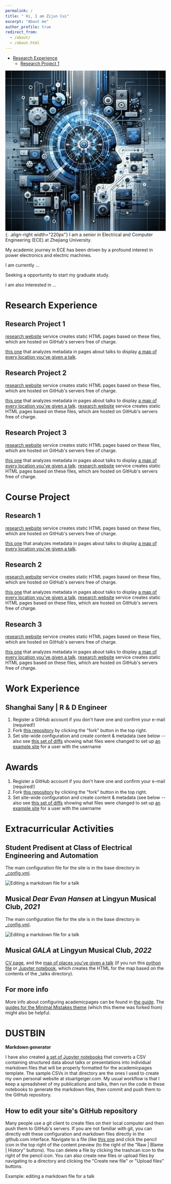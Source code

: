 ```yaml
---
permalink: /
title: " Hi, I am Zijun Cui"
excerpt: "About me"
author_profile: true
redirect_from: 
  - /about/
  - /about.html
---
```

<!-- @import "[TOC]" {cmd="toc" depthFrom=1 depthTo=6 orderedList=false} -->
<!-- code_chunk_output -->
* [Research Experience](#Chapter-1)
   * [Research Project 1](#Section-11)
<!-- code_chunk_output -->


![nuronmancer](/images/Brain.png){: .align-right width="220px"}
I am a senior in Electrical and Computer Engineering (ECE) at Zhejiang University.

My academic journey in ECE has been driven by a profound interest in power electronics and electric machines.

I am currently ...

Seeking a opportunity to start my graduate study.

I am also interested in ...

Research Experience
======

Research Project 1
------

[research website](https://pages.github.com/) service creates static HTML pages based on these files, which are hosted on GitHub's servers free of charge.

 [this one](https://github.com/academicpages/academicpages.github.io/blob/master/talkmap.ipynb) that analyzes metadata in pages about talks to display [a map of every location you've given a talk](https://academicpages.github.io/talkmap.html).

Research Project 2
------
[research website](https://pages.github.com/) service creates static HTML pages based on these files, which are hosted on GitHub's servers free of charge.

 [this one](https://github.com/academicpages/academicpages.github.io/blob/master/talkmap.ipynb) that analyzes metadata in pages about talks to display [a map of every location you've given a talk](https://academicpages.github.io/talkmap.html).
[research website](https://pages.github.com/) service creates static HTML pages based on these files, which are hosted on GitHub's servers free of charge.

Research Project 3
------
[research website](https://pages.github.com/) service creates static HTML pages based on these files, which are hosted on GitHub's servers free of charge.

 [this one](https://github.com/academicpages/academicpages.github.io/blob/master/talkmap.ipynb) that analyzes metadata in pages about talks to display [a map of every location you've given a talk](https://academicpages.github.io/talkmap.html).
[research website](https://pages.github.com/) service creates static HTML pages based on these files, which are hosted on GitHub's servers free of charge.

Course Project
======

Research 1
------

[research website](https://pages.github.com/) service creates static HTML pages based on these files, which are hosted on GitHub's servers free of charge.

 [this one](https://github.com/academicpages/academicpages.github.io/blob/master/talkmap.ipynb) that analyzes metadata in pages about talks to display [a map of every location you've given a talk](https://academicpages.github.io/talkmap.html).

Research 2
------
[research website](https://pages.github.com/) service creates static HTML pages based on these files, which are hosted on GitHub's servers free of charge.

 [this one](https://github.com/academicpages/academicpages.github.io/blob/master/talkmap.ipynb) that analyzes metadata in pages about talks to display [a map of every location you've given a talk](https://academicpages.github.io/talkmap.html).
[research website](https://pages.github.com/) service creates static HTML pages based on these files, which are hosted on GitHub's servers free of charge.

Research 3
------
[research website](https://pages.github.com/) service creates static HTML pages based on these files, which are hosted on GitHub's servers free of charge.

 [this one](https://github.com/academicpages/academicpages.github.io/blob/master/talkmap.ipynb) that analyzes metadata in pages about talks to display [a map of every location you've given a talk](https://academicpages.github.io/talkmap.html).
[research website](https://pages.github.com/) service creates static HTML pages based on these files, which are hosted on GitHub's servers free of charge.

Work Experience
======
 Shanghai Sany | R & D Engineer
 ------
 1. Register a GitHub account if you don't have one and confirm your e-mail (required!) 
 1. Fork [this repository](https://github.com/academicpages/academicpages.github.io) by clicking the "fork" button in the top right. 
 1. Set site-wide configuration and create content & metadata (see below -- also see [this set of diffs](http://archive.is/3TPas) showing what files were changed to set up [an example site](https://getorg-testacct.github.io) for a user with the username 

Awards
======
 1. Register a GitHub account if you don't have one and confirm your e-mail (required!) 
 1. Fork [this repository](https://github.com/academicpages/academicpages.github.io) by clicking the "fork" button in the top right. 
 1. Set site-wide configuration and create content & metadata (see below -- also see [this set of diffs](http://archive.is/3TPas) showing what files were changed to set up [an example site](https://getorg-testacct.github.io) for a user with the username 

Extracurricular Activities
======

Student Predisent at Class of Electrical Engineering and Automation
------
 The main configuration file for the site is in the base directory in [_config.yml](https://github.com/academicpages/academicpages.github.io/blob/master/_config.yml).

 ![Editing a markdown file for a talk](/images/editing-talk.png)

Musical *Dear Evan Hansen* at Lingyun Musical Club, *2021*
------
 The main configuration file for the site is in the base directory in [_config.yml](https://github.com/academicpages/academicpages.github.io/blob/master/_config.yml).

 ![Editing a markdown file for a talk](/images/editing-talk.png)

Musical *GALA* at Lingyun Musical Club, *2022*
------
 [CV page](https://academicpages.github.io/cv), and the [map of places you've given a talk](https://academicpages.github.io/talkmap.html) (if you run this [python file](https://github.com/academicpages/academicpages.github.io/blob/master/talkmap.py) or [Jupyter notebook](https://github.com/academicpages/academicpages.github.io/blob/master/talkmap.ipynb), which creates the HTML for the map based on the contents of the _talks directory).

 For more info
------
More info about configuring academicpages can be found in [the guide](https://academicpages.github.io/markdown/). The [guides for the Minimal Mistakes theme](https://mmistakes.github.io/minimal-mistakes/docs/configuration/) (which this theme was forked from) might also be helpful.

DUSTBIN
======

**Markdown generator**

I have also created [a set of Jupyter notebooks](https://github.com/academicpages/academicpages.github.io/tree/master/markdown_generator
) that converts a CSV containing structured data about talks or presentations into individual markdown files that will be properly formatted for the academicpages template. The sample CSVs in that directory are the ones I used to create my own personal website at stuartgeiger.com. My usual workflow is that I keep a spreadsheet of my publications and talks, then run the code in these notebooks to generate the markdown files, then commit and push them to the GitHub repository.

How to edit your site's GitHub repository
------
Many people use a git client to create files on their local computer and then push them to GitHub's servers. If you are not familiar with git, you can directly edit these configuration and markdown files directly in the github.com interface. Navigate to a file (like [this one](https://github.com/academicpages/academicpages.github.io/blob/master/_talks/2012-03-01-talk-1.md) and click the pencil icon in the top right of the content preview (to the right of the "Raw | Blame | History" buttons). You can delete a file by clicking the trashcan icon to the right of the pencil icon. You can also create new files or upload files by navigating to a directory and clicking the "Create new file" or "Upload files" buttons. 

Example: editing a markdown file for a talk



